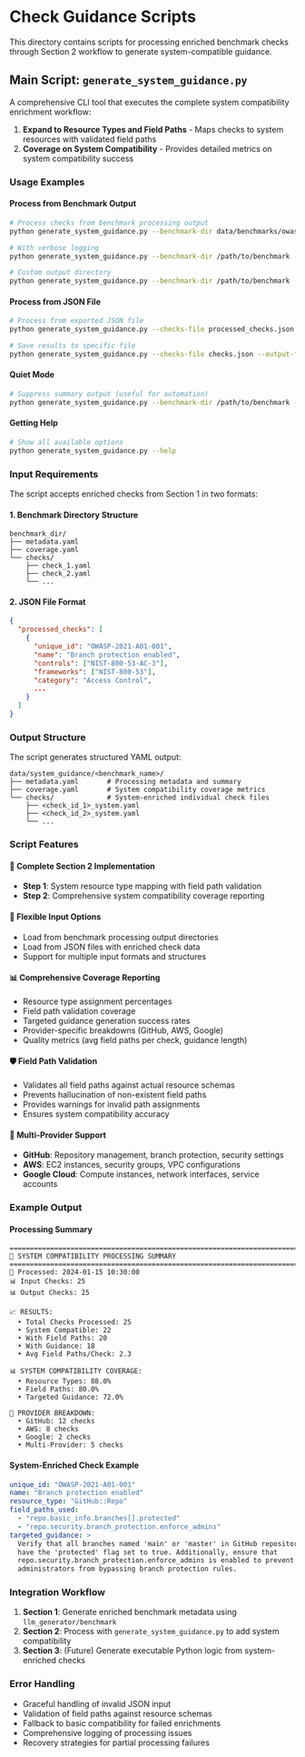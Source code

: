 # Check Guidance Scripts

This directory contains scripts for processing enriched benchmark checks through Section 2 workflow to generate system-compatible guidance.

## Main Script: `generate_system_guidance.py`

A comprehensive CLI tool that executes the complete system compatibility enrichment workflow:

1. **Expand to Resource Types and Field Paths** - Maps checks to system resources with validated field paths
2. **Coverage on System Compatibility** - Provides detailed metrics on system compatibility success

### Usage Examples

#### Process from Benchmark Output
```bash
# Process checks from benchmark processing output
python generate_system_guidance.py --benchmark-dir data/benchmarks/owasp_top_10_2021

# With verbose logging
python generate_system_guidance.py --benchmark-dir /path/to/benchmark --verbose

# Custom output directory
python generate_system_guidance.py --benchmark-dir /path/to/benchmark --output-dir /custom/path
```

#### Process from JSON File
```bash
# Process from exported JSON file
python generate_system_guidance.py --checks-file processed_checks.json

# Save results to specific file
python generate_system_guidance.py --checks-file checks.json --output-file system_results.json
```

#### Quiet Mode
```bash
# Suppress summary output (useful for automation)
python generate_system_guidance.py --benchmark-dir /path/to/benchmark --quiet
```

#### Getting Help
```bash
# Show all available options
python generate_system_guidance.py --help
```

### Input Requirements

The script accepts enriched checks from Section 1 in two formats:

#### 1. Benchmark Directory Structure
```
benchmark_dir/
├── metadata.yaml
├── coverage.yaml
└── checks/
    ├── check_1.yaml
    ├── check_2.yaml
    └── ...
```

#### 2. JSON File Format
```json
{
  "processed_checks": [
    {
      "unique_id": "OWASP-2021-A01-001",
      "name": "Branch protection enabled",
      "controls": ["NIST-800-53-AC-3"],
      "frameworks": ["NIST-800-53"],
      "category": "Access Control",
      ...
    }
  ]
}
```

### Output Structure

The script generates structured YAML output:

```
data/system_guidance/<benchmark_name>/
├── metadata.yaml       # Processing metadata and summary
├── coverage.yaml       # System compatibility coverage metrics
└── checks/             # System-enriched individual check files
    ├── <check_id_1>_system.yaml
    ├── <check_id_2>_system.yaml
    └── ...
```

### Script Features

#### 🎯 **Complete Section 2 Implementation**
- **Step 1**: System resource type mapping with field path validation
- **Step 2**: Comprehensive system compatibility coverage reporting

#### 🔧 **Flexible Input Options**
- Load from benchmark processing output directories
- Load from JSON files with enriched check data
- Support for multiple input formats and structures

#### 📊 **Comprehensive Coverage Reporting**
- Resource type assignment percentages
- Field path validation coverage
- Targeted guidance generation success rates
- Provider-specific breakdowns (GitHub, AWS, Google)
- Quality metrics (avg field paths per check, guidance length)

#### 🛡️ **Field Path Validation**
- Validates all field paths against actual resource schemas
- Prevents hallucination of non-existent field paths
- Provides warnings for invalid path assignments
- Ensures system compatibility accuracy

#### 🏢 **Multi-Provider Support**
- **GitHub**: Repository management, branch protection, security settings
- **AWS**: EC2 instances, security groups, VPC configurations
- **Google Cloud**: Compute instances, network interfaces, service accounts

### Example Output

#### Processing Summary
```
================================================================================
🔗 SYSTEM COMPATIBILITY PROCESSING SUMMARY
================================================================================
📅 Processed: 2024-01-15 10:30:00
📊 Input Checks: 25
📊 Output Checks: 25

📈 RESULTS:
  • Total Checks Processed: 25
  • System Compatible: 22
  • With Field Paths: 20
  • With Guidance: 18
  • Avg Field Paths/Check: 2.3

📊 SYSTEM COMPATIBILITY COVERAGE:
  • Resource Types: 88.0%
  • Field Paths: 80.0%
  • Targeted Guidance: 72.0%

🏢 PROVIDER BREAKDOWN:
  • GitHub: 12 checks
  • AWS: 8 checks
  • Google: 2 checks
  • Multi-Provider: 5 checks
```

#### System-Enriched Check Example
```yaml
unique_id: "OWASP-2021-A01-001"
name: "Branch protection enabled"
resource_type: "GitHub::Repo"
field_paths_used:
  - "repo.basic_info.branches[].protected"
  - "repo.security.branch_protection.enforce_admins"
targeted_guidance: >
  Verify that all branches named 'main' or 'master' in GitHub repositories
  have the 'protected' flag set to true. Additionally, ensure that
  repo.security.branch_protection.enforce_admins is enabled to prevent
  administrators from bypassing branch protection rules.
```

### Integration Workflow

1. **Section 1**: Generate enriched benchmark metadata using `llm_generator/benchmark`
2. **Section 2**: Process with `generate_system_guidance.py` to add system compatibility
3. **Section 3**: (Future) Generate executable Python logic from system-enriched checks

### Error Handling

- Graceful handling of invalid JSON input
- Validation of field paths against resource schemas
- Fallback to basic compatibility for failed enrichments
- Comprehensive logging of processing issues
- Recovery strategies for partial processing failures

